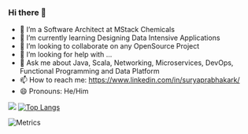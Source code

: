 ### Hi there 👋
- 🔭 I’m a Software Architect at MStack Chemicals
- 🌱 I’m currently learning Designing Data Intensive Applications
- 👯 I’m looking to collaborate on any OpenSource Project
- 🤔 I’m looking for help with ...
- 💬 Ask me about Java, Scala, Networking, Microservices, DevOps, Functional Programming and Data Platform  
- 📫 How to reach me: https://www.linkedin.com/in/suryaprabhakark/
- 😄 Pronouns: He/Him

[![ ](https://github-readme-stats.vercel.app/api?username=suryaprabhakark&show_icons=true&theme=vue)](https://github.com/anuraghazra/github-readme-stats)  [![Top Langs](https://github-readme-stats.vercel.app/api/top-langs/?username=suryaprabhakark&show_icons=true&theme=vue)](https://github.com/anuraghazra/github-readme-stats)


![Metrics](https://metrics.lecoq.io/suryaprabhakark?template=classic&lines=1&languages=1&notable=1&base=header%2C%20activity%2C%20community%2C%20repositories%2C%20metadata&base.indepth=false&base.hireable=false&base.skip=false&languages=true&languages.limit=8&languages.threshold=0%25&languages.other=false&languages.colors=github&languages.sections=most-used&languages.indepth=false&languages.analysis.timeout=15&languages.categories=markup%2C%20programming&languages.recent.categories=markup%2C%20programming&languages.recent.load=300&languages.recent.days=14&lines=false&lines.sections=base&lines.repositories.limit=4&lines.history.limit=1&notable=false&notable.from=organization&notable.repositories=false&notable.indepth=false&notable.types=commit&notable.self=false)
